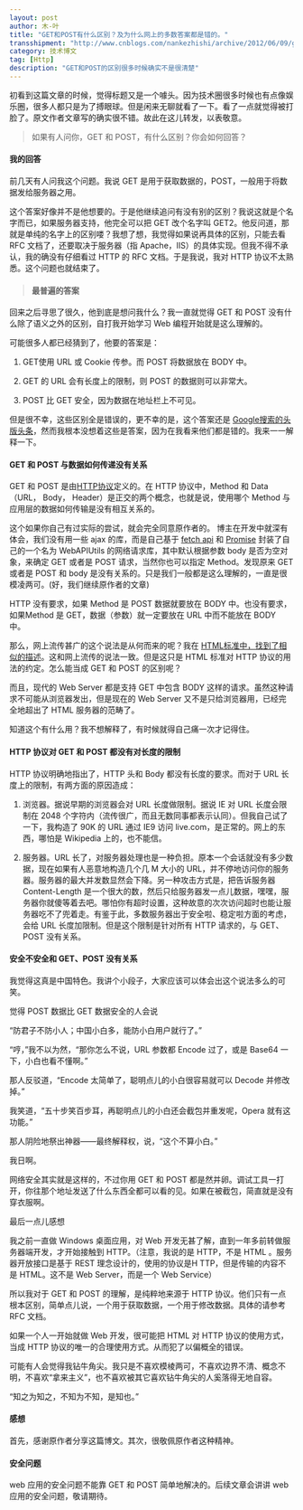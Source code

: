 ```yaml
---
layout: post
author: 木-叶
title: "GET和POST有什么区别？及为什么网上的多数答案都是错的。"
transshipment: "http://www.cnblogs.com/nankezhishi/archive/2012/06/09/getandpost.html"
category: 技术博文
tag: [Http]
description: "GET和POST的区别很多时候确实不是很清楚"
---
```



初看到这篇文章的时候，觉得标题又是一个噱头。因为技术圈很多时候也有点像娱乐圈，很多人都只是为了搏眼球。但是闲来无聊就看了一下。看了一点就觉得被打脸了。原文作者文章写的确实很不错。故此在这儿转发，以表敬意。

> 
> 如果有人问你，GET 和 POST，有什么区别？你会如何回答？
#### 我的回答
前几天有人问我这个问题。我说 GET 是用于获取数据的，POST，一般用于将数据发给服务器之用。
>
这个答案好像并不是他想要的。于是他继续追问有没有别的区别？我说这就是个名字而已，如果服务器支持，他完全可以把 GET 改个名字叫 GET2。他反问道，那就是单纯的名字上的区别喽？我想了想，我觉得如果说再具体的区别，只能去看 RFC 文档了，还要取决于服务器（指 Apache，IIS）的具体实现。但我不得不承认，我的确没有仔细看过 HTTP 的 RFC 文档。于是我说，我对 HTTP 协议不太熟悉。这个问题也就结束了。
> 
> #### 最普遍的答案
> 
回来之后寻思了很久，他到底是想问我什么？我一直就觉得 GET 和 POST 没有什么除了语义之外的区别，自打我开始学习 Web 编程开始就是这么理解的。
> 
可能很多人都已经猜到了，他要的答案是：
> 
1. GET使用 URL 或 Cookie 传参。而 POST 将数据放在 BODY 中。
> 
2. GET 的 URL 会有长度上的限制，则 POST 的数据则可以非常大。
> 
3. POST 比 GET 安全，因为数据在地址栏上不可见。
> 
但是很不幸，这些区别全是错误的，更不幸的是，这个答案还是 [Google搜索的头版头条](https://www.google.com.hk/search?q=get%E5%92%8Cpost%E7%9A%84%E5%8C%BA%E5%88%AB&ie=utf-8&oe=utf-8&aq=t&rls=org.mozilla:zh-CN:official&client=firefox-a&channel=fflb&gws_rd=cr,ssl)，然而我根本没想着这些是答案，因为在我看来他们都是错的。我来一一解释一下。
> 
#### GET 和 POST 与数据如何传递没有关系
> 
GET 和 POST 是由[HTTP协议](https://www.w3.org/Protocols/rfc2616/rfc2616.html)定义的。在 HTTP 协议中，Method 和 Data（URL， Body， Header）是正交的两个概念，也就是说，使用哪个 Method 与应用层的数据如何传输是没有相互关系的。

这个如果你自己有过实际的尝试，就会完全同意原作者的。
博主在开发中就深有体会，我们没有用一些 ajax 的库，而是自己基于 [fetch api](https://developer.mozilla.org/en-US/docs/Web/API/Fetch_API) 和 [Promise](https://developer.mozilla.org/en-US/docs/Web/JavaScript/Reference/Global_Objects/Promise) 封装了自己的一个名为 WebAPIUtils 的网络请求库，其中默认根据参数 body 是否为空对象，来确定 GET 或者是 POST 请求，当然你也可以指定 Method。发现原来 GET 或者是 POST 和 body 是没有关系的。只是我们一般都是这么理解的，一直是很模凌两可。(好，我们继续原作者的文章)

> 
HTTP 没有要求，如果 Method 是 POST 数据就要放在 BODY 中。也没有要求，如果Method 是 GET，数据（参数）就一定要放在 URL 中而不能放在 BODY 中。
> 
那么，网上流传甚广的这个说法是从何而来的呢？我在 [HTML标准中，找到了相似的描述](https://www.w3.org/TR/REC-html40/interact/forms.html#h-17.13.1)。这和网上流传的说法一致。但是这只是 HTML 标准对 HTTP 协议的用法的约定。怎么能当成 GET 和 POST 的区别呢？
> 
而且，现代的 Web Server 都是支持 GET 中包含 BODY 这样的请求。虽然这种请求不可能从浏览器发出，但是现在的 Web Server 又不是只给浏览器用，已经完全地超出了 HTML 服务器的范畴了。
> 
知道这个有什么用？我不想解释了，有时候就得自己痛一次才记得住。
> 
#### HTTP 协议对 GET 和 POST 都没有对长度的限制
> 
HTTP 协议明确地指出了，HTTP 头和 Body 都没有长度的要求。而对于 URL 长度上的限制，有两方面的原因造成：
>
1. 浏览器。据说早期的浏览器会对 URL 长度做限制。据说 IE 对 URL 长度会限制在 2048 个字符内（流传很广，而且无数同事都表示认同）。但我自己试了一下，我构造了 90K 的 URL 通过 IE9 访问 live.com，是正常的。网上的东西，哪怕是 Wikipedia 上的，也不能信。
>
2. 服务器。URL 长了，对服务器处理也是一种负担。原本一个会话就没有多少数据，现在如果有人恶意地构造几个几 M 大小的 URL，并不停地访问你的服务器。服务器的最大并发数显然会下降。另一种攻击方式是，把告诉服务器 Content-Length 是一个很大的数，然后只给服务器发一点儿数据，嘿嘿，服务器你就傻等着去吧。哪怕你有超时设置，这种故意的次次访问超时也能让服务器吃不了兜着走。有鉴于此，多数服务器出于安全啦、稳定啦方面的考虑，会给 URL 长度加限制。但是这个限制是针对所有 HTTP 请求的，与 GET、POST 没有关系。
> 
#### 安全不安全和 GET、POST 没有关系
>
我觉得这真是中国特色。我讲个小段子，大家应该可以体会出这个说法多么的可笑。
>
觉得 POST 数据比 GET 数据安全的人会说
>
“防君子不防小人；中国小白多，能防小白用户就行了。”
>
“哼，”我不以为然，“那你怎么不说，URL 参数都 Encode 过了，或是 Base64 一下，小白也看不懂啊。”
>
那人反驳道，“Encode 太简单了，聪明点儿的小白很容易就可以 Decode 并修改掉。”
>
我笑道，“五十步笑百步耳，再聪明点儿的小白还会截包并重发呢，Opera 就有这功能。”
>
那人阴险地祭出神器——最终解释权，说，“这个不算小白。”
>
我日啊。

网络安全其实就是这样的，不过你用 GET 和 POST 都是然并卵。调试工具一打开，你往那个地址发送了什么东西全都可以看的见。如果在被截包，简直就是没有穿衣服啊。

>
最后一点儿感想
>
我之前一直做 Windows 桌面应用，对 Web 开发无甚了解，直到一年多前转做服务器端开发，才开始接触到 HTTP。（注意，我说的是 HTTP，不是 HTML 。服务器开放接口是基于 REST 理念设计的，使用的协议是H TTP，但是传输的内容不是 HTML。这不是 Web Server，而是一个 Web Service）
>
所以我对于 GET 和 POST 的理解，是纯粹地来源于 HTTP 协议。他们只有一点根本区别，简单点儿说，一个用于获取数据，一个用于修改数据。具体的请参考 RFC 文档。
>
如果一个人一开始就做 Web 开发，很可能把 HTML 对 HTTP 协议的使用方式，当成 HTTP 协议的唯一的合理使用方式。从而犯了以偏概全的错误。
>
可能有人会觉得我钻牛角尖。我只是不喜欢模棱两可，不喜欢边界不清、概念不明，不喜欢“拿来主义”，也不喜欢被其它喜欢钻牛角尖的人奚落得无地自容。
>
“知之为知之，不知为不知，是知也。”

#### 感想
首先，感谢原作者分享这篇博文。其次，很敬佩原作者这种精神。

#### 安全问题
web 应用的安全问题不能靠 GET 和 POST 简单地解决的。后续文章会讲讲 web 应用的安全问题，敬请期待。
